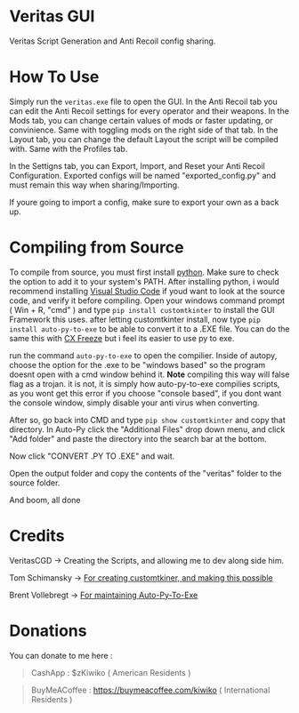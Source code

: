 # Veritas GUI
Veritas Script Generation and Anti Recoil config sharing.

# How To Use

Simply run the `veritas.exe` file to open the GUI.
In the Anti Recoil tab you can edit the Anti Recoil settings for every operator and their weapons.
In the Mods tab, you can change certain values of mods or faster updating, or convinience. Same with toggling mods on the right side of that tab.
In the Layout tab, you can change the default Layout the script will be compiled with. Same with the Profiles tab.

In the Settigns tab, you can Export, Import, and Reset your Anti Recoil Configuration. Exported configs will be named "exported_config.py"
and must remain this way when sharing/Importing.

If youre going to import a config, make sure to export your own as a back up.

# Compiling from Source

To compile from source, you must first install [python](https://www.python.org/downloads/). Make sure to check the option to add it to your system's PATH.
After installing python, i would recommend installing [Visual Studio Code](https://code.visualstudio.com/) if youd want to look at the source code, and verify
it before compiling.
Open your windows command prompt ( Win + R, "cmd" ) and type `pip install customtkinter` to install the GUI Framework this uses.
after letting customtkinter install, now type `pip install auto-py-to-exe` to be able to convert it to a .EXE file.
You can do the same this with [CX Freeze](https://cx-freeze.readthedocs.io/en/stable/overview.html) but i feel its easier to use py to exe.

run the command `auto-py-to-exe` to open the compilier.
Inside of autopy, choose the option for the .exe to be "windows based" so the program doesnt
open with a cmd window behind it. **Note** compiling this way will false flag as a trojan. it is not, it is simply how auto-py-to-exe  compilies scripts,
as you wont get this error if you choose "console based", if you dont want the console window, simply disable your anti virus when converting.

After so, go back into CMD and type `pip show customtkinter` and copy that directory.
In Auto-Py click the "Additional Files" drop down menu, and click "Add folder" and paste
the directory into the search bar at the bottom. 

Now click "CONVERT .PY TO .EXE" and wait.

Open the output folder and copy the contents of the "veritas" folder to the source folder.

And boom, all done

# Credits

VeritasCGD -> Creating the Scripts, and allowing me to dev along side him.

Tom Schimansky -> [For creating customtkiner, and making this possible](https://github.com/TomSchimansky/CustomTkinter)

Brent Vollebregt -> [For maintaining Auto-Py-To-Exe](https://pypi.org/project/auto-py-to-exe/)

# Donations

You can donate to me here :
> CashApp : $zKiwiko ( American Residents )

> BuyMeACoffee : https://buymeacoffee.com/kiwiko ( International Residents )

